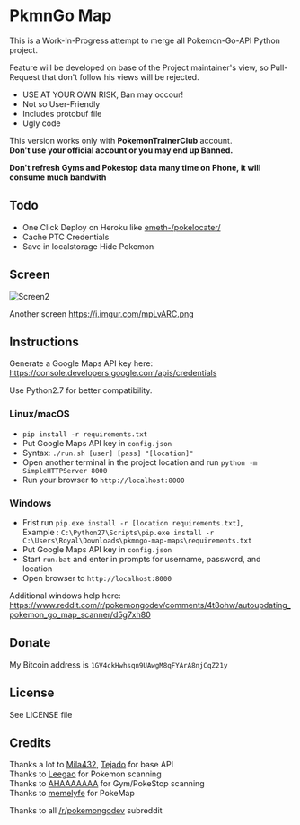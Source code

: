 # PkmnGo Map

This is a Work-In-Progress attempt to merge all Pokemon-Go-API Python project.

Feature will be developed on base of the Project maintainer's view, so Pull-Request that don't follow
his views will be rejected.

* USE AT YOUR OWN RISK, Ban may occour!
* Not so User-Friendly
* Includes protobuf file
* Ugly code

This version works only with **PokemonTrainerClub** account.<br/>
**Don't use your official account or you may end up Banned.**

**Don't refresh Gyms and Pokestop data many time on Phone, it will consume much bandwith**

## Todo
* One Click Deploy on Heroku like [emeth-/pokelocater/](https://github.com/emeth-/pokelocater/)
* Cache PTC Credentials
* Save in localstorage Hide Pokemon

## Screen
![Screen2](https://i.imgur.com/SeXBw9Y.png)

Another screen https://i.imgur.com/mpLvARC.png

## Instructions

Generate a Google Maps API key here: https://console.developers.google.com/apis/credentials

Use Python2.7 for better compatibility.

### Linux/macOS
* `pip install -r requirements.txt`
* Put Google Maps API key in `config.json`
* Syntax: `./run.sh [user] [pass] "[location]"`
* Open another terminal in the project location and run `python -m SimpleHTTPServer 8000`
* Run your browser to `http://localhost:8000`

### Windows
* Frist run `pip.exe install -r [location requirements.txt]`, <br/>Example : `C:\Python27\Scripts\pip.exe install -r C:\Users\Royal\Downloads\pkmngo-map-maps\requirements.txt`
* Put Google Maps API key in `config.json`
* Start `run.bat` and enter in prompts for username, password, and location
* Open browser to `http://localhost:8000`

Additional windows help here: https://www.reddit.com/r/pokemongodev/comments/4t8ohw/autoupdating_pokemon_go_map_scanner/d5g7xh80

## Donate
My Bitcoin address is `1GV4ckHwhsqn9UAwgM8qFYArA8njCqZ21y`

## License
See LICENSE file

## Credits
Thanks a lot to [Mila432](https://github.com/Mila432/Pokemon_Go_API), [Tejado](https://github.com/tejado/pokemongo-api-demo) for base API<br/>
Thanks to [Leegao](https://github.com/leegao/pokemongo-api-demo/tree/simulation) for Pokemon scanning<br/>
Thanks to [AHAAAAAAA](https://github.com/AHAAAAAAA/PokemonGo-Map) for Gym/PokeStop scanning</br>
Thanks to [memelyfe](https://github.com/memelyfe/pokemongo-api-demo/tree/maps) for PokeMap</br>

Thanks to all [/r/pokemongodev](https://www.reddit.com/r/pokemongodev/) subreddit

